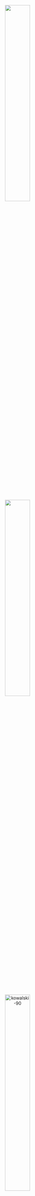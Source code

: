 <!-- banner -->
<p align="center"><img src="https://github.com/Kowalski-90/imgperfil/blob/main/Frederico%20Bonassa.png" width="40%" ></p>

<!-- trophy -->
<p align="center"><a href="https://github.com/ryo-ma/github-profile-trophy"><img src="https://github-profile-trophy.vercel.app/?username=kowalski-90&theme=onedark&row=2&column=3&margin-h=5 alt="kowalski-90" width="40%"></a></p>

<!-- most used languages -->
<p align="center"><img src="https://github-readme-stats.vercel.app/api/top-langs?username=kowalski-90&show_icons=true&locale=en&layout=compact&theme=tokyonight&langs_count=8" alt="kowalski-90" width="40%"></p>

<!-- stats -->
<p align="center"><img src="https://github-readme-stats.vercel.app/api?username=kowalski-90&show_icons=true&locale=en&theme=tokyonight" alt="kowalski-90" width="40%"></p>

<!-- streak -->
<p align="center"><img src="https://github-readme-streak-stats.herokuapp.com/?user=kowalski-90&theme=tokyonight" alt="kowalski-90" width="40%"></p>
  
<!-- profile views | linkedin -->
<p align="center"><img src="https://komarev.com/ghpvc/?username=kowalski-90&label=Profile%20views&color=0e75b6&style=flat" alt="kowalski-90"><br><p align="center"><a href="https://br.linkedin.com/in/fredericobonassa" target="blank"><img src="https://img.shields.io/badge/LinkedIn-0077B5?style=for-the-badge&logo=linkedin&logoColor=white" alt="Linkedinfrederico"></p>

<p align="left"><h3>Workspace specs<h3></p>
<p align="left"><img src="https://img.shields.io/badge/AMD-Ryzen_5_3600X-ED1C24?style=for-the-badge&logo=amd&logoColor=white" alt="ryzen" /></p>
<p align="left"><img src="https://img.shields.io/badge/AMD-Radeon_RX_570-ED1C24?style=for-the-badge&logo=amd&logoColor=white" alt="radeon" /></p>

<p><h3>Design habilities<h3></p>
<p><img align="left" src="https://img.shields.io/badge/Canva-%2300C4CC.svg?&style=for-the-badge&logo=Canva&logoColor=white" alt="canva"></p>
  
<br>
  
<p><h3>Learning<h3></p>
<img src="https://img.shields.io/badge/HTML5-E34F26?style=for-the-badge&logo=html5&logoColor=white" alt="html5" />
<img src="https://img.shields.io/badge/CSS3-1572B6?style=for-the-badge&logo=css3&logoColor=white" alt="css3" />
<img src="https://img.shields.io/badge/JavaScript-F7DF1E?style=for-the-badge&logo=javascript&logoColor=black" alt="javascript" />
<img src="https://img.shields.io/badge/C-00599C?style=for-the-badge&logo=c&logoColor=white" alt="c" />
<img src="https://img.shields.io/badge/C%23-239120?style=for-the-badge&logo=c-sharp&logoColor=white" alt="c#" />
<img src="https://img.shields.io/badge/Git-F05032?style=for-the-badge&logo=git&logoColor=white" alt="git" />
<img src="https://img.shields.io/badge/.NET-5C2D91?style=for-the-badge&logo=dot-net&logoColor=white" alt="dotnet" />
<img src="https://img.shields.io/badge/MySQL-00000F?style=for-the-badge&logo=mysql&logoColor=white" alt="sql" />  

<p><h3>Gaming platforms<h3></p>
<img src="https://img.shields.io/badge/PlayStation-003791?style=for-the-badge&logo=playstation&logoColor=white" alt="playstation">
<a href="https://steamcommunity.com/id/kowalski-90/" target="blank"><img src="https://img.shields.io/badge/Steam-000000?style=for-the-badge&logo=steam&logoColor=white" alt="steam">
<img src="https://img.shields.io/badge/battle.net-%2300AEFF.svg?style=for-the-badge&logo=battle.net&logoColor=white" alt="battlenet">  
<img src="https://img.shields.io/badge/epicgames-%23313131.svg?style=for-the-badge&logo=epicgames&logoColor=white" alt="epic">  
<img src="https://img.shields.io/badge/ea-%23000000.svg?style=for-the-badge&logo=ea&logoColor=white" alt="EA">  
<img src="https://img.shields.io/badge/Ubisoft-%23F5F5F5.svg?style=for-the-badge&logo=Ubisoft&logoColor=black" alt="ubisoft">
